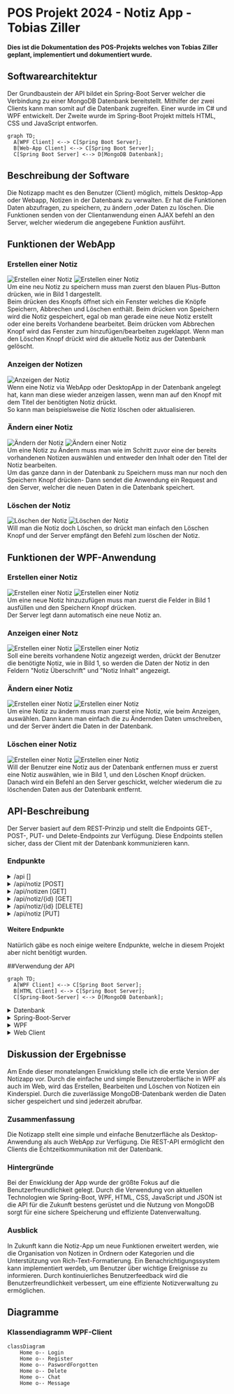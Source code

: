 # POS Projekt 2024 - Notiz App - Tobias Ziller

**Dies ist die Dokumentation des POS-Projekts welches von Tobias Ziller geplant, implementiert und dokumentiert wurde.**

## Softwarearchitektur

Der Grundbaustein der API bildet ein Spring-Boot Server welcher die Verbindung zu einer MongoDB Datenbank bereitstellt. Mithilfer der zwei Clients kann man somit auf die Datenbank zugreifen. Einer wurde im C# und WPF entwickelt. Der Zweite wurde im Spring-Boot Projekt mittels HTML, CSS und JavaScript entworfen.

```mermaid
graph TD;
  A[WPF Client] <--> C[Spring Boot Server];
  B[Web-App Client] <--> C[Spring Boot Server];
  C[Spring Boot Server] <--> D[MongoDB Datenbank];
```

## Beschreibung der Software

Die Notizapp macht es den Benutzer (Client) möglich, mittels Desktop-App oder Webapp, Notizen in der Datenbank zu verwalten. Er hat die Funktionen Daten abzufragen, zu speichern, zu ändern ,oder Daten zu löschen. Die Funktionen senden von der Clientanwendung einen AJAX befehl an den Server, welcher wiederum die angegebene Funktion ausführt.

## Funktionen der WebApp

### Erstellen einer Notiz

![Erstellen einer Notiz](./BilderDoku/Web/Notizhinzufuegen_1.png)
![Erstellen einer Notiz](./BilderDoku/Web/NotizSpeichern.png)<br>
Um eine neu Notiz zu speichern muss man zuerst den blauen Plus-Button drücken, wie in Bild 1 dargestellt. <br> 
Beim drücken des Knopfs öffnet sich ein Fenster welches die Knöpfe Speichern, Abbrechen und Löschen enthält. Beim drücken von Speichern wird die Notiz gespeichert, egal ob man gerade eine neue Notiz erstellt oder eine bereits Vorhandene bearbeitet. Beim drücken vom Abbrechen Knopf wird das Fenster zum hinzufügen/bearbeiten zugeklappt. Wenn man den Löschen Knopf drückt wird die aktuelle Notiz aus der Datenbank gelöscht.

### Anzeigen der Notizen

![Anzeigen der Notiz](./BilderDoku/Web/NotizAnzeigen.png)<br>
Wenn eine Notiz via WebApp oder DesktopApp in der Datenbank angelegt hat, kann man diese wieder anzeigen lassen, wenn man auf den Knopf mit dem Titel der benötigten Notiz drückt. <br> So kann man beispielsweise die Notiz löschen oder aktualisieren.

### Ändern einer Notiz

![Ändern der Notiz](./BilderDoku/Web/NotizAnzeigen.png)
![Ändern einer Notiz](./BilderDoku/Web/NotizSpeichern.png)<br>
Um eine Notiz zu Ändern muss man wie im Schritt zuvor eine der bereits vorhandenen Notizen auswählen und entweder den Inhalt oder den Titel der Notiz bearbeiten.<br> Um das ganze dann in der Datenbank zu Speichern muss man nur noch den Speichern Knopf drücken- Dann sendet die Anwendung ein Request and den Server, welcher die neuen Daten in die Datenbank speichert.

### Löschen der Notiz

![Löschen der Notiz](./BilderDoku/Web/NotizAnzeigen.png)
![Löschen der Notiz](.BilderDoku/Web/NotizSpeichern.png)<br>
Will man die Notiz doch Löschen, so drückt man einfach den Löschen Knopf und der Server empfängt den Befehl zum löschen der Notiz.<br>

## Funktionen der WPF-Anwendung

### Erstellen einer Notiz

![Erstellen einer Notiz](./BilderDoku/WPF/NotizInhalte.png)
![Erstellen einer Notiz](./BilderDoku/WPF/NotizKnöpfe.png)<br>
Um eine neue Notiz hinzuzufügen muss man zuerst die Felder in Bild 1 ausfüllen und den Speichern Knopf drücken. <br> 
Der Server legt dann automatisch eine neue Notiz an.

### Anzeigen einer Notz

![Erstellen einer Notiz](./BilderDoku/WPF/NotizKnöpfe.png)
![Erstellen einer Notiz](./BilderDoku/WPF/NotizInhalte.png)<br>
Soll eine bereits vorhandene Notiz angezeigt werden, drückt der Benutzer die benötigte Notiz, wie in Bild 1, so werden die Daten der Notiz in den Feldern "Notiz Überschrift" und "Notiz Inhalt" angezeigt.<br>

### Ändern einer Notiz

![Erstellen einer Notiz](./BilderDoku/WPF/NotizKnöpfe.png)
![Erstellen einer Notiz](./BilderDoku/WPF/NotizInhalte.png)<br>
Um eine Notiz zu ändern muss man zuerst eine Notiz, wie beim Anzeigen, auswählen. Dann kann man einfach die zu Ändernden Daten umschreiben, und der Server ändert die Daten in der Datenbank.<br>

###  Löschen einer Notiz

![Erstellen einer Notiz](./BilderDoku/WPF/NotizKnöpfe.png)
![Erstellen einer Notiz](./BilderDoku/WPF/NotizInhalte.png)<br>
Will der Benutzer eine Notiz aus der Datenbank entfernen muss er zuerst eine Notiz auswählen, wie in Bild 1, und den Löschen Knopf drücken. Danach wird ein Befehl an den Server geschickt, welcher wiederum die zu löschenden Daten aus der Datenbank entfernt.<br>

## API-Beschreibung

Der Server basiert auf dem REST-Prinzip und stellt die Endpoints GET-, POST-, PUT- und Delete-Endpoints zur Verfügung. Diese Endpoints stellen sicher, dass der Client mit der Datenbank kommunizieren kann.

### Endpunkte

<!-- Allgemeiner Endpoint -->
<details>
  <summary>/api []</summary>
  
  **Beschreibung:** Dieser Endpunkt muss vor jedem spezifischen Endpunkt stehen.
</details>

<details>
  <summary>/api/notiz [POST]</summary>
  
  **Beschreibung:** Ein Endpunkt zum speichern von Daten in der Datenbank.
  
  **JSON-Body:**
  ```json
    {
    "title": "Einkaufsliste",
    "text": "Eier"
    }
  ```

  **Return-Wert:**
  ```json
    {
    "id": "665ce1323672316c2f12ae5d",
    "title": "Einkaufsliste",
    "text": "Eier"
    }
  ```
</details>

<details>
  <summary>/api/notizen [GET]</summary>
  
  **Beschreibung:** Ein Endpunkt zu auslesen der Daten aus der DB.
  
  **JSON-Body:**
  Kein JSON-Body notwendig. ID der Notiz wird an den Pfad des Endpoints angehängt.

  **Return-Wert:**
  ```json
    [
    {
        "id": "665ccf0a13a6af2533257a78",
        "title": "Notiz Demo",
        "text": "Einkaufen gehen"
    },
    {
        "id": "665ce1323672316c2f12ae5d",
        "title": "Einkaufsliste",
        "text": "Eier"
    }
    ]
  ```
</details>

<details>
  <summary>/api/notiz/{id} [GET]</summary>
  
  **Beschreibung:** Ein Endpunkt um eine bestimmte Notiz von der Datenbank zu empfangen.

  **JSON-Body:**
  kein JSON-Body notwendig

  **Return-Wert:**
  ```json
    {
      "id": "665ccf0a13a6af2533257a78",
      "title": "Notiz Demo",
      "text": "Einkaufen gehen"
    }
  ```
</details>

<details>
  <summary>/api/notiz/{id} [DELETE]</summary>
  
  **Beschreibung:** Ein Endpunkt zum löschen einer Notiz.
  
  **JSON-Body:**
  Kein JSON-Body erforderlich. ID der Notiz wird an den Pfad des Endpoints angehängt.

  **Return-Wert:**
  Kein JSON-Returnwert.<br>
  Entweder Status-Code 200 --> OK oder Status-Code 500 --> Internal Server Error 

</details>

<details>
  <summary>/api/notiz [PUT]</summary>
  
  **Beschreibung:** Ein Endpunkt zu überschreiben einer bereits vorhandenen Notiz.
  
  **JSON-Body:**
  ```json
    {
    "id": "665ccf0a13a6af2533257a78",
    "title": "Notiz Demo",
    "text": "morgen Einkaufen gehen"
    }
  ```

  **Return-Wert:**
  ```json
    {
    "id": "665ccf0a13a6af2533257a78",
    "title": "Notiz Demo",
    "text": "morgen Einkaufen gehen"
    }
  ```
</details>

#### Weitere Endpunkte
Natürlich gäbe es noch einige weitere Endpunkte, welche in diesem Projekt aber nicht benötigt wurden.

##Verwendung der API

```mermaid
graph TD;
  A[WPF Client] <--> C[Spring Boot Server];
  B[HTML Client] <--> C[Spring Boot Server];
  C[Spring-Boot-Server] <--> D[MongoDB Datenbank];
```

<details>
  <Summary>Datenbank</summary>

  **Beschreibung:** Aufbau der Speicherung in MongoDB

  **MongoDB Dokument:**
  ```json
    {
  "_id": {
    "$oid": "665ccf0a13a6af2533257a78"
  },
  "text": "morgen Einkaufen gehen",
  "title": "Notiz Demo"
}
  ```
</details>

</details>

<details>
  <Summary>Spring-Boot-Server</summary>

  **Beschreibung:** Endpoint Beispiel Spring-Boot-Server in Java

  **Java-Endpoint:**
  ```java
    @PostMapping("notiz")
    @ResponseStatus(HttpStatus.CREATED)
    public NotizDTO postNotiz(@RequestBody NotizDTO NotizDTO) {
        return notizService.save(NotizDTO);
    }
  ```
  Für die Aufteilung der Objekte sind im Hintergrund die NotizDTO- und Notiz-Klassen zuständig. Durch das Repository wird dann auf die MongoDB zugegriffen und da Objekt gespeichert. 
</details>

<details>
  <Summary>WPF</summary>

  **Beschreibung:** Posten der Notiz im WPF

  **C#:**
  ```csharp
    private async void AddNote()
{
    try
    {
        Notiz newNote = new Notiz { title = Ueberschrift.Text, text = Inhalt.Text };
        HttpClient client = new HttpClient();
        string json = JsonSerializer.Serialize(newNote);
        HttpResponseMessage response = await client.PostAsync(apiUrl + "/notiz", new StringContent(json, System.Text.Encoding.UTF8, "application/json"));
        response.EnsureSuccessStatusCode();
        MessageBox.Show("Notiz erfolgreich hinzugefügt.", "Success", MessageBoxButton.OK, MessageBoxImage.Information);
        LoadNotes();
    }
    catch (HttpRequestException ex)
    {
        MessageBox.Show($"Error beim hinzufügen der Notiz: {ex.Message}", "Error", MessageBoxButton.OK, MessageBoxImage.Error);
    }
}
  ```
  Diese Methode fügt eine neue Notiz hinzu, indem sie über einen HTTP-Client eine Anfrage an den Endpoint sendet. Der Titel und der Text der Notiz werden aus den entsprechenden Textfeldern entnommen und in ein Notiz-Objekt konvertiert. Anschließend wird das Notiz-Objekt in JSON serialisiert und eine POST-Anfrage an den Server gesendet. Die Methode wartet auf die Antwort des Servers und stellt sicher, dass die Anfrage erfolgreich war. Falls die Anfrage erfolgreich ist, wird eine Bestätigungsmeldung angezeigt und die Liste der Notizen neu geladen. Im Fehlerfall wird eine Fehlermeldung angezeigt.
  
</details>

<details>
  <Summary>Web Client</summary>

  **Beschreibung:** Posten der Notiz vom HTML-Client aus.

  **JS-Code:**
 ```js
    // Funktion zum Speichern einer neuen Notiz über AJAX
    function saveNote(title, content) {
        const xhr = new XMLHttpRequest();
        xhr.open("POST", "http://localhost:8080/api/notiz", true);
        xhr.setRequestHeader("Content-Type", "application/json");

        xhr.onreadystatechange = function () {
            if (xhr.readyState === XMLHttpRequest.DONE) {
                if (xhr.status === 201) {
                    const response = JSON.parse(xhr.responseText);
                    displayNote(response.id, response.title, response.text);
                    hideNoteForm();
                    resetForm();
                    loadAllNotes(); // Hier wird loadAllNotes aufgerufen
                } else {
                    console.error("Fehler beim Speichern der Notiz.");
                }
            }
        };

        const data = JSON.stringify({ title: title, text: content });
        xhr.send(data);
    }
  ```
  Diese Funktion sendet eine HTTP POST-Anfrage an den angegebenen Endpunkt, um eine neue Notiz zu speichern. Sie akzeptiert den Titel und den Inhalt der Notiz als Parameter. Zunächst wird ein XMLHttpRequest-    
  Objekt erstellt und eine POST-Anfrage zum angegebenen Endpunkt geöffnet. Der Content-Type-Header wird auf "application/json" gesetzt, um anzugeben, dass die Daten im JSON-Format gesendet werden. Eine Callback- 
  Funktion wird registriert, um auf Änderungen im Status der Anfrage zu reagieren.  Wenn die Anfrage abgeschlossen ist (readyState === XMLHttpRequest.DONE), wird der Statuscode überprüft. Bei einem erfolgreichen 
  Statuscode 201 (Created) wird die Antwort geparst und die neue Notiz angezeigt. Das Notiz-Formular wird ausgeblendet und zurückgesetzt, und anschließend werden alle Notizen neu geladen, um die Liste zu 
  aktualisieren. Im Falle eines Fehlers wird eine Fehlermeldung in der Konsole ausgegeben. Abschließend werden die Notizdaten in JSON konvertiert und mit der Anfrage gesendet.
</details>


## Diskussion der Ergebnisse

Am Ende dieser monatelangen Enwicklung stelle ich die erste Version der Notizapp vor. Durch die einfache und simple Benutzeroberfläche in WPF als auch im Web, wird das Erstellen, Bearbeiten und Löschen von Notizen ein Kinderspiel. Durch die zuverlässige MongoDB-Datenbank werden die Daten sicher gespeichert und sind jederzeit abrufbar.

### Zusammenfassung 

Die Notizapp stellt eine simple und einfache Benutzerfläche als Desktop-Anwendung als auch WebApp zur Verfügung. Die REST-API ermöglicht den Clients die Echtzeitkommunikation mit der Datenbank.

### Hintergründe

Bei der Enwicklung der App wurde der größte Fokus auf die Benutzerfreundlichkeit gelegt. Durch die Verwendung von aktuellen Technologien wie Spring-Boot, WPF, HTML, CSS, JavaScript und JSON ist die API für die Zukunft bestens gerüstet und die Nutzung von MongoDB sorgt für eine sichere Speicherung und effiziente Datenverwaltung.

### Ausblick

In Zukunft kann die Notiz-App um neue Funktionen erweitert werden, wie die Organisation von Notizen in Ordnern oder Kategorien und die Unterstützung von Rich-Text-Formatierung. Ein Benachrichtigungssystem kann implementiert werdeb, um Benutzer über wichtige Ereignisse zu informieren. Durch kontinuierliches Benutzerfeedback wird die Benutzerfreundlichkeit verbessert, um eine effiziente Notizverwaltung zu ermöglichen.


## Diagramme

### Klassendiagramm WPF-Client
```mermaid
classDiagram
    Home o-- Login
    Home o-- Register
    Home o-- PaswordForgotten
    Home o-- Delete
    Home o-- Chat
    Home o-- Message
```


